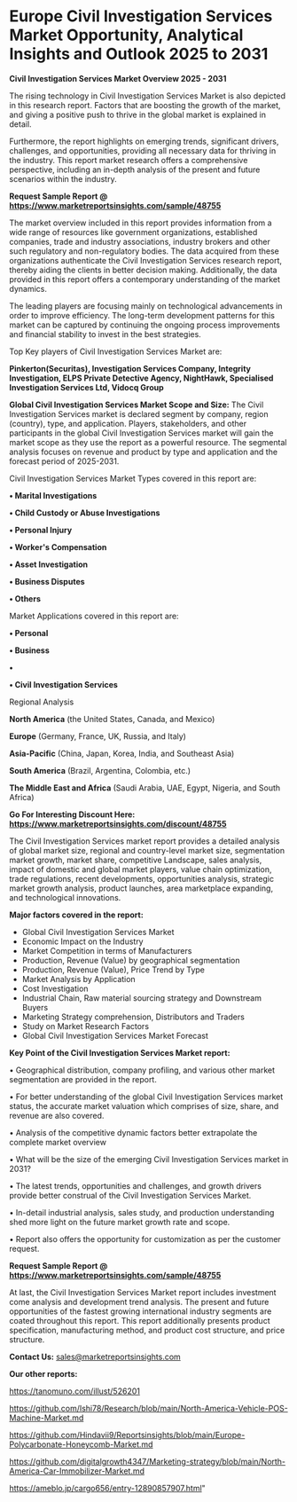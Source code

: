 # Europe Civil Investigation Services Market Opportunity, Analytical Insights and Outlook 2025 to 2031

<Strong> Civil Investigation Services Market Overview 2025 - 2031</strong>

The rising technology in Civil Investigation Services Market is also depicted in this research report. Factors that are boosting the growth of the market, and giving a positive push to thrive in the global market is explained in detail.

Furthermore, the report highlights on emerging trends, significant drivers, challenges, and opportunities, providing all necessary data for thriving in the industry. This report market research offers a comprehensive perspective, including an in-depth analysis of the present and future scenarios within the industry.

<strong>Request Sample Report @ <a href=https://www.marketreportsinsights.com/sample/48755>https://www.marketreportsinsights.com/sample/48755</a></strong>

The market overview included in this report provides information from a wide range of resources like government organizations, established companies, trade and industry associations, industry brokers and other such regulatory and non-regulatory bodies. The data acquired from these organizations authenticate the Civil Investigation Services research report, thereby aiding the clients in better decision making. Additionally, the data provided in this report offers a contemporary understanding of the market dynamics.

The leading players are focusing mainly on technological advancements in order to improve efficiency. The long-term development patterns for this market can be captured by continuing the ongoing process improvements and financial stability to invest in the best strategies.

Top Key players of Civil Investigation Services Market are:

<strong>Pinkerton(Securitas), Investigation Services Company, Integrity Investigation, ELPS Private Detective Agency, NightHawk, Specialised Investigation Services Ltd, Vidocq Group</strong>

<strong><b>Global Civil Investigation Services Market Scope and Size:</b></strong>
The Civil Investigation Services market is declared segment by company, region (country), type, and application. Players, stakeholders, and other participants in the global Civil Investigation Services market will gain the market scope as they use the report as a powerful resource. The segmental analysis focuses on revenue and product by type and application and the forecast period of 2025-2031.

Civil Investigation Services Market Types covered in this report are:

<strong>•  Marital Investigations

•  Child Custody or Abuse Investigations

•  Personal Injury

•  Worker's Compensation

•  Asset Investigation

•  Business Disputes

•  Others</strong>

Market Applications covered in this report are:

<strong>•  Personal

•  Business

•  

•  Civil Investigation Services</strong> 

Regional Analysis

<strong>North America</strong> (the United States, Canada, and Mexico)

<strong>Europe</strong> (Germany, France, UK, Russia, and Italy)

<strong>Asia-Pacific</strong> (China, Japan, Korea, India, and Southeast Asia)

<strong>South America</strong> (Brazil, Argentina, Colombia, etc.)

<strong>The Middle East and Africa</strong> (Saudi Arabia, UAE, Egypt, Nigeria, and South Africa)

<strong>Go For Interesting Discount Here: <a href=https://www.marketreportsinsights.com/discount/48755>https://www.marketreportsinsights.com/discount/48755</a></strong>

The Civil Investigation Services market report provides a detailed analysis of global market size, regional and country-level market size, segmentation market growth, market share, competitive Landscape, sales analysis, impact of domestic and global market players, value chain optimization, trade regulations, recent developments, opportunities analysis, strategic market growth analysis, product launches, area marketplace expanding, and technological innovations.

<strong><b>Major factors covered in the report:</b></strong>
<ul>
  <li>Global Civil Investigation Services Market </li>
  <li>Economic Impact on the Industry</li>
  <li>Market Competition in terms of Manufacturers</li>
  <li>Production, Revenue (Value) by geographical segmentation</li>
  <li>Production, Revenue (Value), Price Trend by Type</li>
  <li>Market Analysis by Application</li>
  <li>Cost Investigation</li>
  <li>Industrial Chain, Raw material sourcing strategy and Downstream Buyers</li>
  <li>Marketing Strategy comprehension, Distributors and Traders</li>
  <li>Study on Market Research Factors</li>
  <li>Global Civil Investigation Services Market Forecast</li>
</ul>

<strong><b>Key Point of the Civil Investigation Services Market report:</b></strong>

• Geographical distribution, company profiling, and various other market segmentation are provided in the report.

• For better understanding of the global Civil Investigation Services market status, the accurate market valuation which comprises of size, share, and revenue are also covered.

• Analysis of the competitive dynamic factors better extrapolate the complete market overview

• What will be the size of the emerging Civil Investigation Services market in 2031?

• The latest trends, opportunities and challenges, and growth drivers provide better construal of the Civil Investigation Services Market.

• In-detail industrial analysis, sales study, and production understanding shed more light on the future market growth rate and scope.

• Report also offers the opportunity for customization as per the customer request.

<strong>Request Sample Report @ <a href=https://www.marketreportsinsights.com/sample/48755>https://www.marketreportsinsights.com/sample/48755</a></strong>

At last, the Civil Investigation Services Market report includes investment come analysis and development trend analysis. The present and future opportunities of the fastest growing international industry segments are coated throughout this report. This report additionally presents product specification, manufacturing method, and product cost structure, and price structure.

<strong>Contact Us:</strong>
sales@marketreportsinsights.com

<strong>Our other reports:</strong>

<a href=https://tanomuno.com/illust/526201>https://tanomuno.com/illust/526201</a>

<a href=https://github.com/Ishi78/Research/blob/main/North-America-Vehicle-POS-Machine-Market.md>https://github.com/Ishi78/Research/blob/main/North-America-Vehicle-POS-Machine-Market.md</a>

<a href=https://github.com/Hindavii9/Reportsinsights/blob/main/Europe-Polycarbonate-Honeycomb-Market.md>https://github.com/Hindavii9/Reportsinsights/blob/main/Europe-Polycarbonate-Honeycomb-Market.md</a>

<a href=https://github.com/digitalgrowth4347/Marketing-strategy/blob/main/North-America-Car-Immobilizer-Market.md>https://github.com/digitalgrowth4347/Marketing-strategy/blob/main/North-America-Car-Immobilizer-Market.md</a>

<a href=https://ameblo.jp/cargo656/entry-12890857907.html>https://ameblo.jp/cargo656/entry-12890857907.html</a>"
